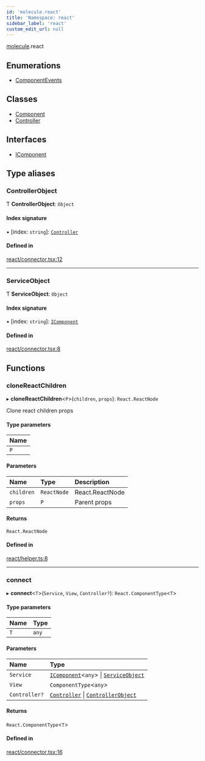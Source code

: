 ```yaml
---
id: 'molecule.react'
title: 'Namespace: react'
sidebar_label: 'react'
custom_edit_url: null
---
```


[molecule](molecule).react

## Enumerations

-   [ComponentEvents](../enums/molecule.react.ComponentEvents)

## Classes

-   [Component](../classes/molecule.react.Component)
-   [Controller](../classes/molecule.react.Controller)

## Interfaces

-   [IComponent](../interfaces/molecule.react.IComponent)

## Type aliases

### ControllerObject

Ƭ **ControllerObject**: `Object`

#### Index signature

▪ [index: `string`]: [`Controller`](../classes/molecule.react.Controller)

#### Defined in

[react/connector.tsx:12](https://github.com/DTStack/molecule/blob/3e6bc450/src/react/connector.tsx#L12)

---

### ServiceObject

Ƭ **ServiceObject**: `Object`

#### Index signature

▪ [index: `string`]: [`IComponent`](../interfaces/molecule.react.IComponent)

#### Defined in

[react/connector.tsx:8](https://github.com/DTStack/molecule/blob/3e6bc450/src/react/connector.tsx#L8)

## Functions

### cloneReactChildren

▸ **cloneReactChildren**<`P`\>(`children`, `props`): `React.ReactNode`

Clone react children props

#### Type parameters

| Name |
| :--- |
| `P`  |

#### Parameters

| Name       | Type        | Description     |
| :--------- | :---------- | :-------------- |
| `children` | `ReactNode` | React.ReactNode |
| `props`    | `P`         | Parent props    |

#### Returns

`React.ReactNode`

#### Defined in

[react/helper.ts:8](https://github.com/DTStack/molecule/blob/3e6bc450/src/react/helper.ts#L8)

---

### connect

▸ **connect**<`T`\>(`Service`, `View`, `Controller?`): `React.ComponentType`<`T`\>

#### Type parameters

| Name | Type  |
| :--- | :---- |
| `T`  | `any` |

#### Parameters

| Name          | Type                                                                                                               |
| :------------ | :----------------------------------------------------------------------------------------------------------------- |
| `Service`     | [`IComponent`](../interfaces/molecule.react.IComponent)<`any`\> \| [`ServiceObject`](molecule.react#serviceobject) |
| `View`        | `ComponentType`<`any`\>                                                                                            |
| `Controller?` | [`Controller`](../classes/molecule.react.Controller) \| [`ControllerObject`](molecule.react#controllerobject)      |

#### Returns

`React.ComponentType`<`T`\>

#### Defined in

[react/connector.tsx:16](https://github.com/DTStack/molecule/blob/3e6bc450/src/react/connector.tsx#L16)
